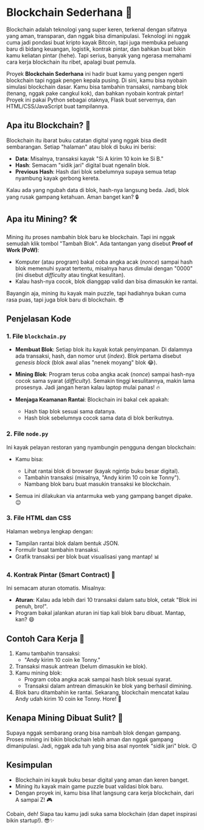 # Blockchain Sederhana 🚀

Blockchain adalah teknologi yang super keren, terkenal dengan sifatnya yang aman, transparan, dan nggak bisa dimanipulasi. Teknologi ini nggak cuma jadi pondasi buat kripto kayak Bitcoin, tapi juga membuka peluang baru di bidang keuangan, logistik, kontrak pintar, dan bahkan buat bikin kamu keliatan pintar (hehe). Tapi serius, banyak yang ngerasa memahami cara kerja blockchain itu ribet, apalagi buat pemula.

Proyek **Blockchain Sederhana** ini hadir buat kamu yang pengen ngerti blockchain tapi nggak pengen kepala pusing. Di sini, kamu bisa nyobain simulasi blockchain dasar. Kamu bisa tambahin transaksi, nambang blok (tenang, nggak pake cangkul kok), dan bahkan nyobain kontrak pintar! Proyek ini pakai Python sebagai otaknya, Flask buat servernya, dan HTML/CSS/JavaScript buat tampilannya.

## Apa itu Blockchain? 🤔

Blockchain itu ibarat buku catatan digital yang nggak bisa diedit sembarangan. Setiap "halaman" atau blok di buku ini berisi:

- **Data**: Misalnya, transaksi kayak "Si A kirim 10 koin ke Si B."
- **Hash**: Semacam "sidik jari" digital buat ngenalin blok.
- **Previous Hash**: Hash dari blok sebelumnya supaya semua tetap nyambung kayak gerbong kereta.

Kalau ada yang ngubah data di blok, hash-nya langsung beda. Jadi, blok yang rusak gampang ketahuan. Aman banget kan? 🔒

## Apa itu Mining? 🛠️

Mining itu proses nambahin blok baru ke blockchain. Tapi ini nggak semudah klik tombol "Tambah Blok". Ada tantangan yang disebut **Proof of Work (PoW)**:

- Komputer (atau program) bakal coba angka acak (_nonce_) sampai hash blok memenuhi syarat tertentu, misalnya harus dimulai dengan "0000" (ini disebut _difficulty_ atau tingkat kesulitan).
- Kalau hash-nya cocok, blok dianggap valid dan bisa dimasukin ke rantai.

Bayangin aja, mining itu kayak main puzzle, tapi hadiahnya bukan cuma rasa puas, tapi juga blok baru di blockchain. 😎

## Penjelasan Kode

### 1. File `blockchain.py`

- **Membuat Blok**:
  Setiap blok itu kayak kotak penyimpanan. Di dalamnya ada transaksi, hash, dan nomor urut (_index_). Blok pertama disebut _genesis block_ (blok awal alias "nenek moyang" blok 😂).

- **Mining Blok**:
  Program terus coba angka acak (_nonce_) sampai hash-nya cocok sama syarat (_difficulty_). Semakin tinggi kesulitannya, makin lama prosesnya. Jadi jangan heran kalau laptop mulai panas! 🔥

- **Menjaga Keamanan Rantai**:
  Blockchain ini bakal cek apakah:
  - Hash tiap blok sesuai sama datanya.
  - Hash blok sebelumnya cocok sama data di blok berikutnya.

### 2. File `node.py`

Ini kayak pelayan restoran yang nyambungin pengguna dengan blockchain:

- Kamu bisa:

  - Lihat rantai blok di browser (kayak ngintip buku besar digital).
  - Tambahin transaksi (misalnya, "Andy kirim 10 coin ke Tonny").
  - Nambang blok baru buat masukin transaksi ke blockchain.

- Semua ini dilakukan via antarmuka web yang gampang banget dipake. 😉

### 3. File HTML dan CSS

Halaman webnya lengkap dengan:

- Tampilan rantai blok dalam bentuk JSON.
- Formulir buat tambahin transaksi.
- Grafik transaksi per blok buat visualisasi yang mantap! 📊

### 4. Kontrak Pintar (Smart Contract) 🧠

Ini semacam aturan otomatis. Misalnya:

- **Aturan**: Kalau ada lebih dari 10 transaksi dalam satu blok, cetak "Blok ini penuh, bro!".
- Program bakal jalankan aturan ini tiap kali blok baru dibuat. Mantap, kan? 😄

## Contoh Cara Kerja 🚀

1. Kamu tambahin transaksi:
   - "Andy kirim 10 coin ke Tonny."
2. Transaksi masuk antrean (belum dimasukin ke blok).
3. Kamu mining blok:
   - Program coba angka acak sampai hash blok sesuai syarat.
   - Transaksi dalam antrean dimasukin ke blok yang berhasil dimining.
4. Blok baru ditambahin ke rantai. Sekarang, blockchain mencatat kalau Andy udah kirim 10 coin ke Tonny. Hore! 🎉

## Kenapa Mining Dibuat Sulit? 🤔

Supaya nggak sembarang orang bisa nambah blok dengan gampang. Proses mining ini bikin blockchain lebih aman dan nggak gampang dimanipulasi. Jadi, nggak ada tuh yang bisa asal nyontek "sidik jari" blok. 😉

## Kesimpulan

- Blockchain ini kayak buku besar digital yang aman dan keren banget.
- Mining itu kayak main game puzzle buat validasi blok baru.
- Dengan proyek ini, kamu bisa lihat langsung cara kerja blockchain, dari A sampai Z! 🎮

Cobain, deh! Siapa tau kamu jadi suka sama blockchain (dan dapet inspirasi bikin startup!). 😎✨
